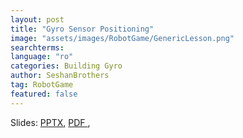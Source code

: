 ```yaml
---
layout: post
title: "Gyro Sensor Positioning"
image: "assets/images/RobotGame/GenericLesson.png"
searchterms:
language: "ro"
categories: Building Gyro
author: SeshanBrothers
tag: RobotGame
featured: false
---
```


Slides:
<a href="/translations/ro/RobotGame/GyroPosition (rom).pptx">PPTX</a>,
<a href="/translations/ro/RobotGame/GyroPosition (rom).pdf">PDF </a>,
